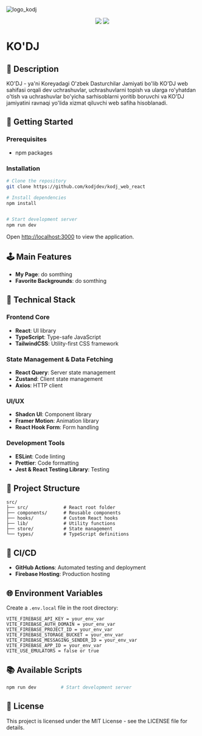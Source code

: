 ![logo_kodj](https://github.com/user-attachments/assets/f36c1210-e6df-4207-8820-e714ebfeea23)

<div align=center> 
  <img src="https://img.shields.io/badge/React-61DAFB?style=flat-square&logo=React&logoColor=black"/> 
  <img src="https://img.shields.io/badge/Typescript-3178C6?style=flat-square&logo=Typescript&logoColor=white"/>
</div>

# KO'DJ 


## 📖 Description
KO'DJ - ya'ni Koreyadagi O'zbek Dasturchilar Jamiyati bo'lib KO'DJ web sahifasi orqali dev uchrashuvlar, uchrashuvlarni topish va ularga ro'yhatdan o'tish va uchrashuvlar bo'yicha sarhisoblarni yoritib boruvchi va KO'DJ jamiyatini ravnaqi yo'lida xizmat qiluvchi web safiha hisoblanadi. 
## 🚀 Getting Started

### Prerequisites
- npm packages

### Installation
```bash
# Clone the repository
git clone https://github.com/kodjdev/kodj_web_react

# Install dependencies
npm install


# Start development server
npm run dev
```

Open [http://localhost:3000](http://localhost:3000) to view the application.

## 🕹️ Main Features
- **My Page**: do somthing
- **Favorite Backgrounds**: do somthing

## 🔧 Technical Stack

### Frontend Core
- **React**: UI library
- **TypeScript**: Type-safe JavaScript
- **TailwindCSS**: Utility-first CSS framework

### State Management & Data Fetching
- **React Query**: Server state management
- **Zustand**: Client state management
- **Axios**: HTTP client

### UI/UX
- **Shadcn UI**: Component library
- **Framer Motion**: Animation library
- **React Hook Form**: Form handling

### Development Tools
- **ESLint**: Code linting
- **Prettier**: Code formatting
- **Jest & React Testing Library**: Testing

## 📁 Project Structure
```
src/
├── src/             # React root folder
├── components/      # Reusable components
├── hooks/           # Custom React hooks
├── lib/             # Utility functions
├── store/           # State management
└── types/           # TypeScript definitions
```

## 🔄 CI/CD
- **GitHub Actions**: Automated testing and deployment
- **Firebase Hosting**: Production hosting

## 🌐 Environment Variables
Create a `.env.local` file in the root directory:
```
VITE_FIREBASE_API_KEY = your_env_var
VITE_FIREBASE_AUTH_DOMAIN = your_env_var
VITE_FIREBASE_PROJECT_ID = your_env_var
VITE_FIREBASE_STORAGE_BUCKET = your_env_var
VITE_FIREBASE_MESSAGING_SENDER_ID = your_env_var
VITE_FIREBASE_APP_ID = your_env_var
VITE_USE_EMULATORS = false or true
```

## 📚 Available Scripts
```bash
npm run dev         # Start development server
```


## 📝 License
This project is licensed under the MIT License - see the LICENSE file for details.
